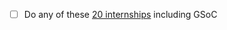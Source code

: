 
- [ ] Do any of these [20 internships](https://navendu.me/posts/open-source-internship-programs/?ref=dailydev) including GSoC